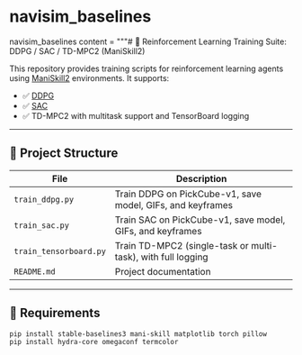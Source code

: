 # navisim_baselines
navisim_baselines
content = """# 🤖 Reinforcement Learning Training Suite: DDPG / SAC / TD-MPC2 (ManiSkill2)

This repository provides training scripts for reinforcement learning agents using [ManiSkill2](https://github.com/haosulab/ManiSkill2) environments. It supports:

- ✅ [DDPG](https://spinningup.openai.com/en/latest/algorithms/ddpg.html)
- ✅ [SAC](https://spinningup.openai.com/en/latest/algorithms/sac.html)
- ✅ TD-MPC2 with multitask support and TensorBoard logging

---

## 📁 Project Structure

| File                   | Description                                                      |
|------------------------|------------------------------------------------------------------|
| `train_ddpg.py`        | Train DDPG on PickCube-v1, save model, GIFs, and keyframes       |
| `train_sac.py`         | Train SAC on PickCube-v1, save model, GIFs, and keyframes        |
| `train_tensorboard.py` | Train TD-MPC2 (single-task or multi-task), with full logging     |
| `README.md`            | Project documentation                                            |

---

## 🧩 Requirements

```bash
pip install stable-baselines3 mani-skill matplotlib torch pillow
pip install hydra-core omegaconf termcolor
